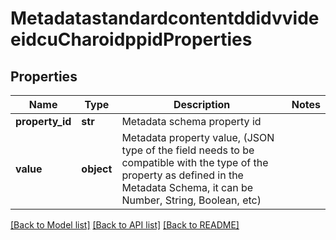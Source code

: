 # MetadatastandardcontentddidvvideeidcuCharoidppidProperties

## Properties
Name | Type | Description | Notes
------------ | ------------- | ------------- | -------------
**property_id** | **str** | Metadata schema property id | 
**value** | **object** | Metadata property value, (JSON type of the field needs to be compatible with the type of the property as defined in the Metadata Schema, it can be Number, String, Boolean, etc) | 

[[Back to Model list]](../README.md#documentation-for-models) [[Back to API list]](../README.md#documentation-for-api-endpoints) [[Back to README]](../README.md)


